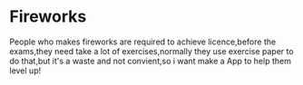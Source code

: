 # Fireworks
People who makes fireworks are required to achieve licence,before the exams,they need take a lot of exercises,normally they use exercise paper to do that,but it's a waste and not convient,so i want make a App to help them level up!
